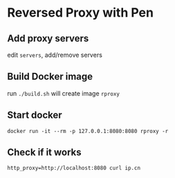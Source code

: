 # Reversed Proxy with Pen

## Add proxy servers

edit `servers`, add/remove servers

## Build Docker image

run `./build.sh` will create image `rproxy`

## Start docker

    docker run -it --rm -p 127.0.0.1:8080:8080 rproxy -r 

## Check if it works

    http_proxy=http://localhost:8080 curl ip.cn
